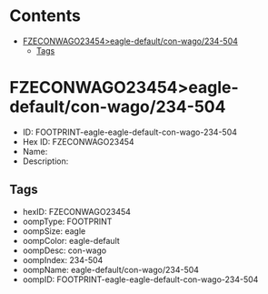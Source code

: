 



Contents
========

* [FZECONWAGO23454>eagle-default/con-wago/234-504](#fzeconwago23454eagle-defaultcon-wago234-504)
	* [Tags](#tags)

# FZECONWAGO23454>eagle-default/con-wago/234-504

- ID: FOOTPRINT-eagle-eagle-default-con-wago-234-504
- Hex ID: FZECONWAGO23454
- Name: 
- Description: 

## Tags

- hexID: FZECONWAGO23454
- oompType: FOOTPRINT
- oompSize: eagle
- oompColor: eagle-default
- oompDesc: con-wago
- oompIndex: 234-504
- oompName: eagle-default/con-wago/234-504
- oompID: FOOTPRINT-eagle-eagle-default-con-wago-234-504
